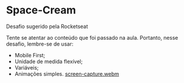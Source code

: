 # Space-Cream
Desafio sugerido pela Rocketseat

Tente se atentar ao conteúdo que foi passado na aula. Portanto, nesse desafio, lembre-se de usar:

- Mobile First;
- Unidade de medida flexível;
- Variáveis;
- Animações simples.
[screen-capture.webm](https://user-images.githubusercontent.com/49882575/221859666-3131c87c-6a57-4e0b-9e4c-a6d1df055ae4.webm)

